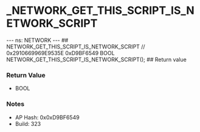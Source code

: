 # _NETWORK_GET_THIS_SCRIPT_IS_NETWORK_SCRIPT

--- ns: NETWORK --- ## NETWORK_GET_THIS_SCRIPT_IS_NETWORK_SCRIPT  // 0x2910669969E9535E 0xD9BF6549 BOOL NETWORK_GET_THIS_SCRIPT_IS_NETWORK_SCRIPT();   ## Return value

### Return Value
* BOOL

### Notes
* AP Hash: 0x0xD9BF6549
* Build: 323

